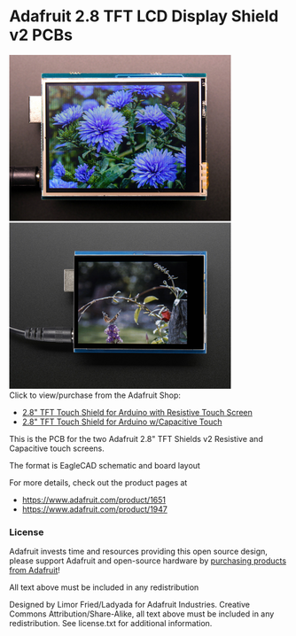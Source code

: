 # Adafruit 2.8 TFT LCD Display Shield v2 PCBs
<a href="http://www.adafruit.com/products/1651"><img src="assets/1651.jpg?raw=true" width="400px"></a>&nbsp; 
<a href="http://www.adafruit.com/products/1947"><img src="assets/1947.jpg?raw=true" width="400px"></a><br />
Click to view/purchase from the Adafruit Shop:
- [2.8" TFT Touch Shield for Arduino with Resistive Touch Screen](https://www.adafruit.com/product/1651)
- [2.8" TFT Touch Shield for Arduino w/Capacitive Touch](https://www.adafruit.com/product/1947)

This is the PCB for the two Adafruit 2.8" TFT Shields v2 Resistive and Capacitive touch screens. 

The format is EagleCAD schematic and board layout

For more details, check out the product pages at

- https://www.adafruit.com/product/1651
- https://www.adafruit.com/product/1947

### License

Adafruit invests time and resources providing this open source design, please support Adafruit and open-source hardware by [purchasing products from Adafruit](https://www.adafruit.com)!

All text above must be included in any redistribution

Designed by Limor Fried/Ladyada for Adafruit Industries.
Creative Commons Attribution/Share-Alike, all text above must be included in any redistribution. 
See license.txt for additional information.
